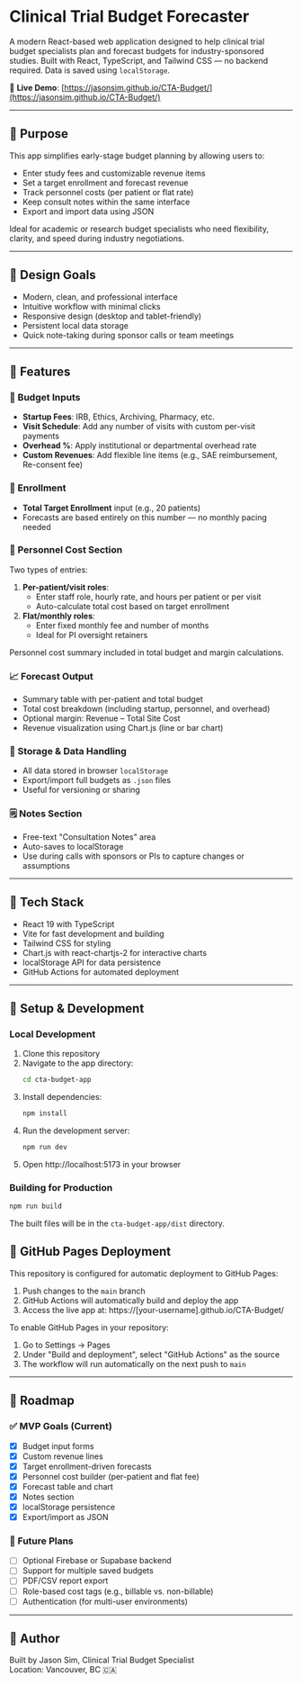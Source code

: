 
# Clinical Trial Budget Forecaster

A modern React-based web application designed to help clinical trial budget specialists plan and forecast budgets for industry-sponsored studies. Built with React, TypeScript, and Tailwind CSS — no backend required. Data is saved using `localStorage`.

🚀 **Live Demo**: [https://jasonsim.github.io/CTA-Budget/](https://jasonsim.github.io/CTA-Budget/)

---

## 📌 Purpose

This app simplifies early-stage budget planning by allowing users to:
- Enter study fees and customizable revenue items
- Set a target enrollment and forecast revenue
- Track personnel costs (per patient or flat rate)
- Keep consult notes within the same interface
- Export and import data using JSON

Ideal for academic or research budget specialists who need flexibility, clarity, and speed during industry negotiations.

---

## 🎨 Design Goals

- Modern, clean, and professional interface
- Intuitive workflow with minimal clicks
- Responsive design (desktop and tablet-friendly)
- Persistent local data storage
- Quick note-taking during sponsor calls or team meetings

---

## 🚀 Features

### 🧾 Budget Inputs
- **Startup Fees**: IRB, Ethics, Archiving, Pharmacy, etc.
- **Visit Schedule**: Add any number of visits with custom per-visit payments
- **Overhead %**: Apply institutional or departmental overhead rate
- **Custom Revenues**: Add flexible line items (e.g., SAE reimbursement, Re-consent fee)

### 🎯 Enrollment
- **Total Target Enrollment** input (e.g., 20 patients)
- Forecasts are based entirely on this number — no monthly pacing needed

### 👥 Personnel Cost Section
Two types of entries:
1. **Per-patient/visit roles**:
   - Enter staff role, hourly rate, and hours per patient or per visit
   - Auto-calculate total cost based on target enrollment
2. **Flat/monthly roles**:
   - Enter fixed monthly fee and number of months
   - Ideal for PI oversight retainers

Personnel cost summary included in total budget and margin calculations.

### 📈 Forecast Output
- Summary table with per-patient and total budget
- Total cost breakdown (including startup, personnel, and overhead)
- Optional margin: Revenue – Total Site Cost
- Revenue visualization using Chart.js (line or bar chart)

### 💾 Storage & Data Handling
- All data stored in browser `localStorage`
- Export/import full budgets as `.json` files
- Useful for versioning or sharing

### 🗒️ Notes Section
- Free-text "Consultation Notes" area
- Auto-saves to localStorage
- Use during calls with sponsors or PIs to capture changes or assumptions

---

## 🧰 Tech Stack

- React 19 with TypeScript
- Vite for fast development and building
- Tailwind CSS for styling
- Chart.js with react-chartjs-2 for interactive charts
- localStorage API for data persistence
- GitHub Actions for automated deployment

---

## 📂 Setup & Development

### Local Development

1. Clone this repository
2. Navigate to the app directory:
   ```bash
   cd cta-budget-app
   ```
3. Install dependencies:
   ```bash
   npm install
   ```
4. Run the development server:
   ```bash
   npm run dev
   ```
5. Open http://localhost:5173 in your browser

### Building for Production

```bash
npm run build
```

The built files will be in the `cta-budget-app/dist` directory.

## 🚀 GitHub Pages Deployment

This repository is configured for automatic deployment to GitHub Pages:

1. Push changes to the `main` branch
2. GitHub Actions will automatically build and deploy the app
3. Access the live app at: https://[your-username].github.io/CTA-Budget/

To enable GitHub Pages in your repository:
1. Go to Settings → Pages
2. Under "Build and deployment", select "GitHub Actions" as the source
3. The workflow will run automatically on the next push to `main`

---

## 🔄 Roadmap

### ✅ MVP Goals (Current)
- [x] Budget input forms
- [x] Custom revenue lines
- [x] Target enrollment-driven forecasts
- [x] Personnel cost builder (per-patient and flat fee)
- [x] Forecast table and chart
- [x] Notes section
- [x] localStorage persistence
- [x] Export/import as JSON

### 🚧 Future Plans
- [ ] Optional Firebase or Supabase backend
- [ ] Support for multiple saved budgets
- [ ] PDF/CSV report export
- [ ] Role-based cost tags (e.g., billable vs. non-billable)
- [ ] Authentication (for multi-user environments)

---

## 🙌 Author

Built by Jason Sim, Clinical Trial Budget Specialist  
Location: Vancouver, BC 🇨🇦
